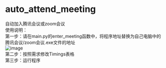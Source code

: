 # auto_attend_meeting
自动加入腾讯会议或zoom会议<br>
使用说明：<br>
第一步：请在main.py的enter_meeting函数中，将程序地址替换为自己电脑中的腾讯会议/zoom会议.exe文件的地址<br>
![image](https://user-images.githubusercontent.com/103570083/164150125-050170b8-5a5e-418a-85f4-89706583f9d9.png)<br>
第二步：按照需求修改Timings表格<br>
第三步：运行程序<br>
